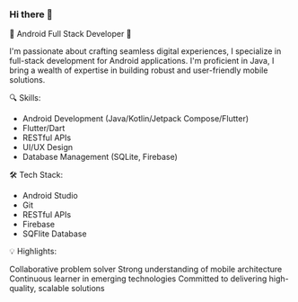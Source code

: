 ### Hi there 👋

🚀 Android Full Stack Developer 🚀

I'm passionate about crafting seamless digital experiences, I specialize in full-stack development for Android applications.
I'm proficient in Java, I bring a wealth of expertise in building robust and user-friendly mobile solutions.

🔍 Skills:

* Android Development (Java/Kotlin/Jetpack Compose/Flutter)
* Flutter/Dart
* RESTful APIs
* UI/UX Design
* Database Management (SQLite, Firebase)


🛠️ Tech Stack:

* Android Studio
* Git
* RESTful APIs
* Firebase
* SQFlite Database

  
💡 Highlights:

Collaborative problem solver
Strong understanding of mobile architecture
Continuous learner in emerging technologies
Committed to delivering high-quality, scalable solutions
